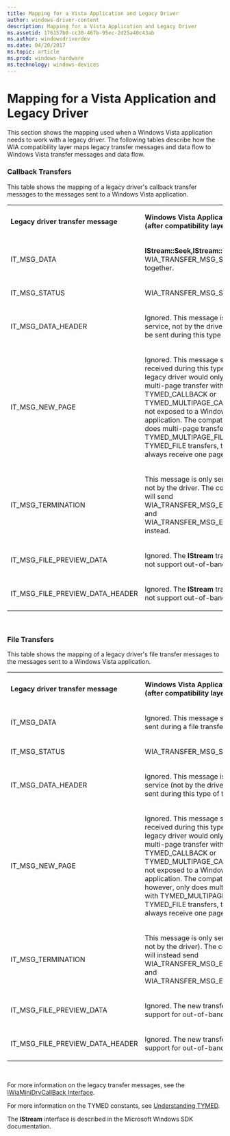 ```yaml
---
title: Mapping for a Vista Application and Legacy Driver
author: windows-driver-content
description: Mapping for a Vista Application and Legacy Driver
ms.assetid: 176157b0-cc30-467b-95ec-2d25a40c43ab
ms.author: windowsdriverdev
ms.date: 04/20/2017
ms.topic: article
ms.prod: windows-hardware
ms.technology: windows-devices
---
```


# Mapping for a Vista Application and Legacy Driver


This section shows the mapping used when a Windows Vista application needs to work with a legacy driver. The following tables describe how the WIA compatibility layer maps legacy transfer messages and data flow to Windows Vista transfer messages and data flow.

### Callback Transfers

This table shows the mapping of a legacy driver's callback transfer messages to the messages sent to a Windows Vista application.

<table>
<colgroup>
<col width="50%" />
<col width="50%" />
</colgroup>
<tbody>
<tr class="odd">
<td><p><strong>Legacy driver transfer message</strong></p></td>
<td><p><strong>Windows Vista Application message (after compatibility layer conversion)</strong></p></td>
</tr>
<tr class="even">
<td><p>IT_MSG_DATA</p></td>
<td><p><strong>IStream::Seek,IStream::Write</strong>, and WIA_TRANSFER_MSG_STATUS all ORed together.</p></td>
</tr>
<tr class="odd">
<td><p>IT_MSG_STATUS</p></td>
<td><p>WIA_TRANSFER_MSG_STATUS</p></td>
</tr>
<tr class="even">
<td><p>IT_MSG_DATA_HEADER</p></td>
<td><p>Ignored. This message is only sent by the service, not by the driver, and will never be sent during this type of transfer.</p></td>
</tr>
<tr class="odd">
<td><p>IT_MSG_NEW_PAGE</p></td>
<td><p>Ignored. This message should never be received during this type of transfer. A legacy driver would only send this during a multi-page transfer with TYMED_CALLBACK or TYMED_MULTIPAGE_CALLBACK that are not exposed to a Windows Vista application. The compatibility layer only does multi-page transfers with TYMED_MULTIPAGE_FILE. For TYMED_FILE transfers, the application will always receive one page at a time.</p></td>
</tr>
<tr class="even">
<td><p>IT_MSG_TERMINATION</p></td>
<td><p>This message is only sent by the service, not by the driver. The compatibility layer will send WIA_TRANSFER_MSG_END_OF_STREAM and WIA_TRANSFER_MSG_END_OF_TRANSFER instead.</p></td>
</tr>
<tr class="odd">
<td><p>IT_MSG_FILE_PREVIEW_DATA</p></td>
<td><p>Ignored. The <strong>IStream</strong> transfer model does not support out-of-band data.</p></td>
</tr>
<tr class="even">
<td><p>IT_MSG_FILE_PREVIEW_DATA_HEADER</p></td>
<td><p>Ignored. The <strong>IStream</strong> transfer model does not support out-of-band data.</p></td>
</tr>
</tbody>
</table>

 

### File Transfers

This table shows the mapping of a legacy driver's file transfer messages to the messages sent to a Windows Vista application.

<table>
<colgroup>
<col width="50%" />
<col width="50%" />
</colgroup>
<tbody>
<tr class="odd">
<td><p><strong>Legacy driver transfer message</strong></p></td>
<td><p><strong>Windows Vista Application message (after compatibility layer conversion)</strong></p></td>
</tr>
<tr class="even">
<td><p>IT_MSG_DATA</p></td>
<td><p>Ignored. This message should never be sent during a file transfer.</p></td>
</tr>
<tr class="odd">
<td><p>IT_MSG_STATUS</p></td>
<td><p>WIA_TRANSFER_MSG_STATUS</p></td>
</tr>
<tr class="even">
<td><p>IT_MSG_DATA_HEADER</p></td>
<td><p>Ignored. This message is only sent by the service (not by the driver) and will never be sent during this type of transfer.</p></td>
</tr>
<tr class="odd">
<td><p>IT_MSG_NEW_PAGE</p></td>
<td><p>Ignored. This message should never be received during this type of transfer. A legacy driver would only send this during a multi-page transfer with TYMED_CALLBACK or TYMED_MULTIPAGE_CALLBACK that are not exposed to a Windows Vista application. The compatibility layer, however, only does multi-page transfers with TYMED_MULTIPAGE_FILE. For TYMED_FILE transfers, the driver will always receive one page at a time.</p></td>
</tr>
<tr class="even">
<td><p>IT_MSG_TERMINATION</p></td>
<td><p>This message is only sent by the service ( not by the driver). The compatibility layer will instead send WIA_TRANSFER_MSG_END_OF_STREAM and WIA_TRANSFER_MSG_END_OF_TRANSFER.</p></td>
</tr>
<tr class="odd">
<td><p>IT_MSG_FILE_PREVIEW_DATA</p></td>
<td><p>Ignored. The new transfer model does not support for out-of-band data.</p></td>
</tr>
<tr class="even">
<td><p>IT_MSG_FILE_PREVIEW_DATA_HEADER</p></td>
<td><p>Ignored. The new transfer model does not support for out-of-band data.</p></td>
</tr>
</tbody>
</table>

 

For more information on the legacy transfer messages, see the [IWiaMiniDrvCallBack Interface](https://msdn.microsoft.com/library/windows/hardware/ff543943).

For more information on the TYMED constants, see [Understanding TYMED](understanding-tymed.md).

The **IStream** interface is described in the Microsoft Windows SDK documentation.

 

 




